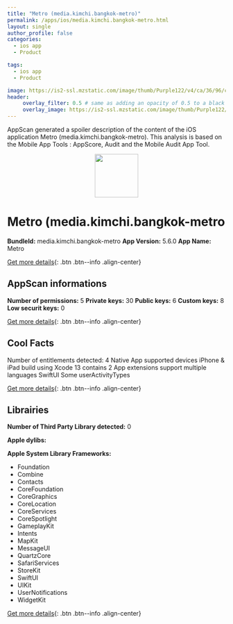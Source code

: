 ```yaml
---
title: "Metro (media.kimchi.bangkok-metro)"
permalink: /apps/ios/media.kimchi.bangkok-metro.html
layout: single
author_profile: false
categories: 
  - ios app 
  - Product 

tags: 
  - ios app 
  - Product 

image: https://is2-ssl.mzstatic.com/image/thumb/Purple122/v4/ca/36/96/ca369696-461d-dbcb-f1d0-bc76e8ed0e40/AppIcon-0-1x_U007emarketing-0-9-0-85-220.png/512x512bb.jpg
header: 
     overlay_filter: 0.5 # same as adding an opacity of 0.5 to a black background
     overlay_image: https://is2-ssl.mzstatic.com/image/thumb/Purple122/v4/ca/36/96/ca369696-461d-dbcb-f1d0-bc76e8ed0e40/AppIcon-0-1x_U007emarketing-0-9-0-85-220.png/512x512bb.jpg
---
```

AppScan generated a spoiler description of the content of the iOS application Metro (media.kimchi.bangkok-metro). This analysis is based on the Mobile App Tools : AppScore, Audit and the Mobile Audit App Tool.

  
  
<div style="text-align: center;"><img src="https://is2-ssl.mzstatic.com/image/thumb/Purple122/v4/ca/36/96/ca369696-461d-dbcb-f1d0-bc76e8ed0e40/AppIcon-0-1x_U007emarketing-0-9-0-85-220.png/512x512bb.jpg" width="100" height="100"></div>  
  
# Metro (media.kimchi.bangkok-metro

**BundleId:** media.kimchi.bangkok-metro
**App Version:** 5.6.0
**App Name:** Metro


[Get more details](/pricing.html){: .btn .btn--info .align-center}  
  
## AppScan informations 

**Number of permissions:** 5
**Private keys:** 30
**Public keys:** 6
**Custom keys:** 8
**Low securit keys:** 0
  
[Get more details](/pricing.html){: .btn .btn--info .align-center}

## Cool Facts

Number of entitlements detected: 4
Native App
supported devices iPhone & iPad
build using Xcode 13
contains 2 App extensions
support multiple languages
SwiftUI
Some userActivityTypes
  
[Get more details](/pricing.html){: .btn .btn--info .align-center}

## Librairies 
**Number of Third Party Library detected:** 0

**Apple dylibs:**


**Apple System Library Frameworks:**
- Foundation
- Combine
- Contacts
- CoreFoundation
- CoreGraphics
- CoreLocation
- CoreServices
- CoreSpotlight
- GameplayKit
- Intents
- MapKit
- MessageUI
- QuartzCore
- SafariServices
- StoreKit
- SwiftUI
- UIKit
- UserNotifications
- WidgetKit


  
[Get more details](/pricing.html){: .btn .btn--info .align-center}


